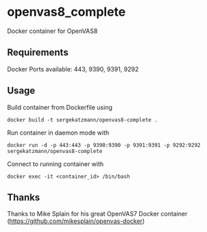# openvas8_complete
Docker container for OpenVAS8

Requirements
------------
Docker
Ports available: 443, 9390, 9391, 9292

Usage
-----

Build container from Dockerfile using
```
docker build -t sergekatzmann/openvas8-complete .
```

Run container in daemon mode with
```
docker run -d -p 443:443 -p 9390:9390 -p 9391:9391 -p 9292:9292 sergekatzmann/openvas8-complete
```

Connect to running container with
```
docker exec -it <container_id> /bin/bash
```

Thanks
------
Thanks to Mike Splain for his great OpenVAS7 Docker container (https://github.com/mikesplain/openvas-docker)
